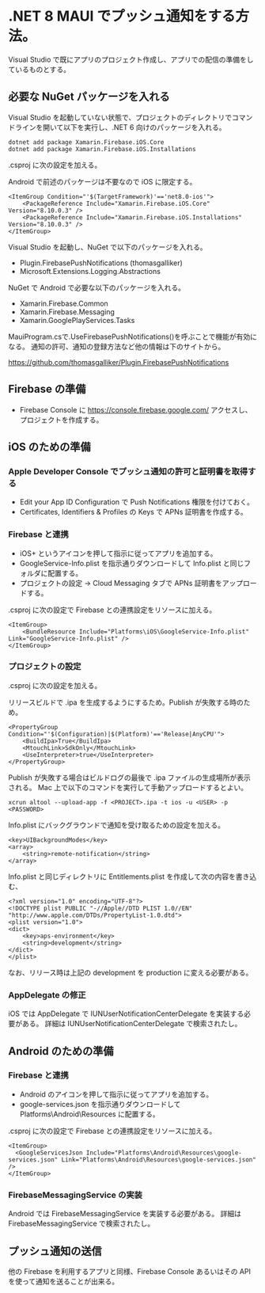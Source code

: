 # .NET 8 MAUI でプッシュ通知をする方法。

Visual Studio で既にアプリのプロジェクト作成し、アプリでの配信の準備をしているものとする。

## 必要な NuGet パッケージを入れる
Visual Studio を起動していない状態で、プロジェクトのディレクトリでコマンドラインを開いて以下を実行し、.NET 6 向けのパッケージを入れる。
```
dotnet add package Xamarin.Firebase.iOS.Core
dotnet add package Xamarin.Firebase.iOS.Installations
```
.csproj に次の設定を加える。

Android で前述のパッケージは不要なので iOS に限定する。
```
<ItemGroup Condition="'$(TargetFramework)'=='net8.0-ios'">
    <PackageReference Include="Xamarin.Firebase.iOS.Core" Version="8.10.0.3" />
    <PackageReference Include="Xamarin.Firebase.iOS.Installations" Version="8.10.0.3" />
</ItemGroup>
```

Visual Studio を起動し、NuGet で以下のパッケージを入れる。
- Plugin.FirebasePushNotifications (thomasgalliker)
- Microsoft.Extensions.Logging.Abstractions

NuGet で Android で必要な以下のパッケージを入れる。
- Xamarin.Firebase.Common
- Xamarin.Firebase.Messaging
- Xamarin.GooglePlayServices.Tasks

MauiProgram.csで.UseFirebasePushNotifications()を呼ぶことで機能が有効になる。
通知の許可、通知の登録方法など他の情報は下のサイトから。

https://github.com/thomasgalliker/Plugin.FirebasePushNotifications

## Firebase の準備
- Firebase Console に https://console.firebase.google.com/ アクセスし、プロジェクトを作成する。

## iOS のための準備
### Apple Developer Console でプッシュ通知の許可と証明書を取得する
- Edit your App ID Configuration で Push Notifications 権限を付けておく。
- Certificates, Identifiers & Profiles の Keys で APNs 証明書を作成する。

### Firebase と連携
- iOS+ というアイコンを押して指示に従ってアプリを追加する。
- GoogleService-Info.plist を指示通りダウンロードして Info.plist と同じフォルダに配置する。
- プロジェクトの設定 → Cloud Messaging タブで APNs 証明書をアップロードする。

.csproj に次の設定で Firebase との連携設定をリソースに加える。
```
<ItemGroup>
    <BundleResource Include="Platforms\iOS\GoogleService-Info.plist" Link="GoogleService-Info.plist" />
</ItemGroup>
```

### プロジェクトの設定
.csproj に次の設定を加える。

リリースビルドで .ipa を生成するようにするため。Publish が失敗する時のため。
```
<PropertyGroup Condition="'$(Configuration)|$(Platform)'=='Release|AnyCPU'">
    <BuildIpa>True</BuildIpa>
    <MtouchLink>SdkOnly</MtouchLink>
    <UseInterpreter>true</UseInterpreter>
</PropertyGroup>
```

Publish が失敗する場合はビルドログの最後で .ipa ファイルの生成場所が表示される。
Mac 上で以下のコマンドを実行して手動アップロードするとよい。
```
xcrun altool --upload-app -f <PROJECT>.ipa -t ios -u <USER> -p <PASSWORD>
```

Info.plist にバックグラウンドで通知を受け取るための設定を加える。
```
<key>UIBackgroundModes</key>
<array>
    <string>remote-notification</string>
</array>
```

Info.plist と同じディレクトリに Entitlements.plist を作成して次の内容を書き込む、
```
<?xml version="1.0" encoding="UTF-8"?>
<!DOCTYPE plist PUBLIC "-//Apple//DTD PLIST 1.0//EN" "http://www.apple.com/DTDs/PropertyList-1.0.dtd">
<plist version="1.0">
<dict>
    <key>aps-environment</key>
    <string>development</string>
</dict>
</plist>
```
なお、リリース時は上記の development を production に変える必要がある。

### AppDelegate の修正
iOS では AppDelegate で IUNUserNotificationCenterDelegate を実装する必要がある。
詳細は IUNUserNotificationCenterDelegate で検索されたし。

## Android のための準備
### Firebase と連携
- Android のアイコンを押して指示に従ってアプリを追加する。
- google-services.json を指示通りダウンロードして Platforms\Android\Resources に配置する。

.csproj に次の設定で Firebase との連携設定をリソースに加える。
```
<ItemGroup>
  <GoogleServicesJson Include="Platforms\Android\Resources\google-services.json" Link="Platforms\Android\Resources\google-services.json" />
</ItemGroup>
```

### FirebaseMessagingService の実装
Android では FirebaseMessagingService を実装する必要がある。
詳細は FirebaseMessagingService で検索されたし。

## プッシュ通知の送信
他の Firebase を利用するアプリと同様、Firebase Console あるいはその API を使って通知を送ることが出来る。

